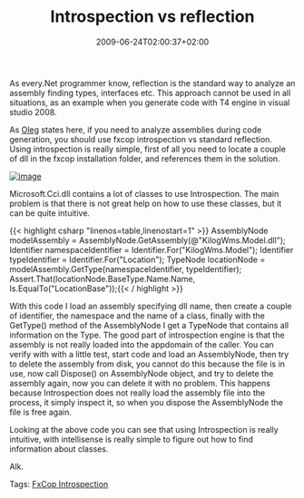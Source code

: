 ﻿---
title: "Introspection vs reflection"
description: ""
date: 2009-06-24T02:00:37+02:00
draft: false
tags: [NET framework]
categories: [NET framework]
---
As every.Net programmer know, reflection is the standard way to analyze an assembly finding types, interfaces etc. This approach cannot be used in all situations, as an example when you generate code with T4 engine in visual studio 2008.

As [Oleg](http://www.olegsych.com/2008/09/t4-tutorial-debugging-code-generation-files/) states here, if you need to analyze assemblies during code generation, you should use fxcop introspection vs standard reflection. Using introspection is really simple, first of all you need to locate a couple of dll in the fxcop installation folder, and references them in the solution.

[![image](https://www.codewrecks.com/blog/wp-content/uploads/2009/06/image-thumb34.png "image")](https://www.codewrecks.com/blog/wp-content/uploads/2009/06/image34.png)

Microsoft.Cci.dll contains a lot of classes to use Introspection. The main problem is that there is not great help on how to use these classes, but it can be quite intuitive.

{{< highlight csharp "linenos=table,linenostart=1" >}}
AssemblyNode modelAssembly = AssemblyNode.GetAssembly(@"KilogWms.Model.dll");
Identifier namespaceIdentifier = Identifier.For("KilogWms.Model");
Identifier typeIdentifier = Identifier.For("Location");
TypeNode locationNode = modelAssembly.GetType(namespaceIdentifier, typeIdentifier);
Assert.That(locationNode.BaseType.Name.Name, Is.EqualTo("LocationBase"));{{< / highlight >}}

<!-- Code inserted with Steve Dunn's Windows Live Writer Code Formatter Plugin.  http://dunnhq.com -->

With this code I load an assembly specifying dll name, then create a couple of identifier, the namespace and the name of a class, finally with the GetType() method of the AssemblyNode I get a TypeNode that contains all information on the Type. The good part of introspection engine is that the assembly is not really loaded into the appdomain of the caller. You can verify with with a little test, start code and load an AssemblyNode, then try to delete the assembly from disk, you cannot do this because the file is in use, now call Dispose() on AssemblyNode object, and try to delete the assembly again, now you can delete it with no problem. This happens because Introspection does not really load the assembly file into the process, it simply inspect it, so when you dispose the AssemblyNode the file is free again.

Looking at the above code you can see that using Introspection is really intuitive, with intellisense is really simple to figure out how to find information about classes.

Alk.

Tags: [FxCop Introspection](http://technorati.com/tag/FxCop%20Introspection)
